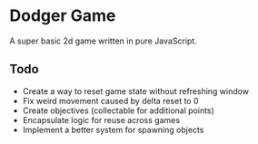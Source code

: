 # Dodger Game

A super basic 2d game written in pure JavaScript.

## Todo

- Create a way to reset game state without refreshing window
- Fix weird movement caused by delta reset to 0
- Create objectives (collectable for additional points)
- Encapsulate logic for reuse across games
- Implement a better system for spawning objects
